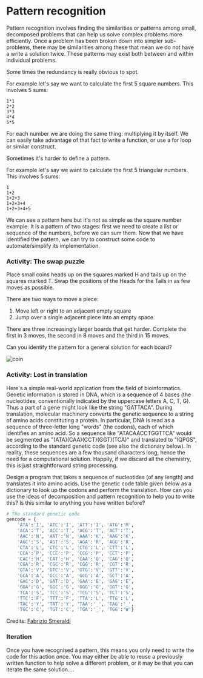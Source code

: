 # Pattern recognition

Pattern recognition involves finding the similarities or patterns among small, decomposed problems that can help us solve complex problems more efficiently. Once a problem has been broken down into simpler sub-problems, there may be similarities among these that mean we do not have a write a solution twice. These patterns may exist both between and within individual problems.

Some times the redundancy is really obvious to spot.

For example let's say we want to calculate the first 5 square numbers. This involves 5 sums:

```
1*1
2*2
3*3
4*4
5*5
```

For each number we are doing the same thing: multiplying it by itself. We can easily take advantage of that fact to write a function, or use a for loop or similar construct.

Sometimes it's harder to define a pattern.

For example let's say we want to calculate the first 5 triangular numbers. This involves 5 sums:

```
1
1+2
1+2+3
1+2+3+4
1+2+3+4+5
```

We can see a pattern here but it's not as simple as the square number example. It is a pattern of two stages: first we need to create a list or sequence of the numbers, before we can sum them. Now that we have identified the pattern, we can try to construct some code to automate/simplify its implementation.

### Activity: The swap puzzle

Place small coins heads up on the squares marked H and tails up on the squares marked T.
Swap the positions of the Heads for the Tails in as few moves as possible. 

There are two ways to move a piece:
1. Move left or right to an adjacent empty square
2. Jump over a single adjacent piece into an empty space.

There are three increasingly larger boards that get harder. Complete the first in 3 moves, the second in 8 moves
and the third in 15 moves.

Can you identify the pattern for a general solution for each board?

![coin](images/coin.png)


### Activity: Lost in translation

Here's a simple real-world application from the field of bioinformatics. Genetic information is stored in DNA, which is a sequence of 4 bases (the nucleotides, conventionally indicated by the uppercase letters A, C, T, G). Thus a part of a gene might look like the string "GATTACA". During translation, molecular machinery converts the genetic sequence to a string of amino acids constituting a protein. In particular, DNA is read as a sequence of three-letter long "words" (the codons), each of which identifies an amino acid. So a sequence like "ATACAACCTGGTTCA" would be segmented as "(ATA)(CAA)(CCT)(GGT)(TCA)" and translated to "IQPGS", according to the standard genetic code (see also the dictionary below). In reality, these sequences are a few thousand characters long, hence the need for a computational solution. Happily, if we discard all the chemistry, this is just straightforward string processing.

Design a program that takes a sequence of nucleotides (of any length) and translates it into amino acids. Use the genetic code table given below as a dictionary to look up the codons and perform the translation. How can you use the ideas of decomposition and pattern recognition to help you to write this? Is this similar to anything you have written before?

``` python
# The standard genetic code
gencode = {
    'ATA':'I', 'ATC':'I', 'ATT':'I', 'ATG':'M',
    'ACA':'T', 'ACC':'T', 'ACG':'T', 'ACT':'T',
    'AAC':'N', 'AAT':'N', 'AAA':'K', 'AAG':'K',
    'AGC':'S', 'AGT':'S', 'AGA':'R', 'AGG':'R',
    'CTA':'L', 'CTC':'L', 'CTG':'L', 'CTT':'L',
    'CCA':'P', 'CCC':'P', 'CCG':'P', 'CCT':'P',
    'CAC':'H', 'CAT':'H', 'CAA':'Q', 'CAG':'Q',
    'CGA':'R', 'CGC':'R', 'CGG':'R', 'CGT':'R',
    'GTA':'V', 'GTC':'V', 'GTG':'V', 'GTT':'V',
    'GCA':'A', 'GCC':'A', 'GCG':'A', 'GCT':'A',
    'GAC':'D', 'GAT':'D', 'GAA':'E', 'GAG':'E',
    'GGA':'G', 'GGC':'G', 'GGG':'G', 'GGT':'G',
    'TCA':'S', 'TCC':'S', 'TCG':'S', 'TCT':'S',
    'TTC':'F', 'TTT':'F', 'TTA':'L', 'TTG':'L',
    'TAC':'Y', 'TAT':'Y', 'TAA':'_', 'TAG':'_',
    'TGC':'C', 'TGT':'C', 'TGA':'_', 'TGG':'W'}
```



Credits: [Fabrizio Smeraldi](https://github.com/fsmeraldi/cp-flowcontrol/blob/master/Flow_Control-Exercises.ipynb)


### Iteration

Once you have recognised a pattern, this means you only need to write the code for this action once. You may either be able to reuse a previously written function to help solve a different problem, or it may be that you can iterate the same solution.... 


